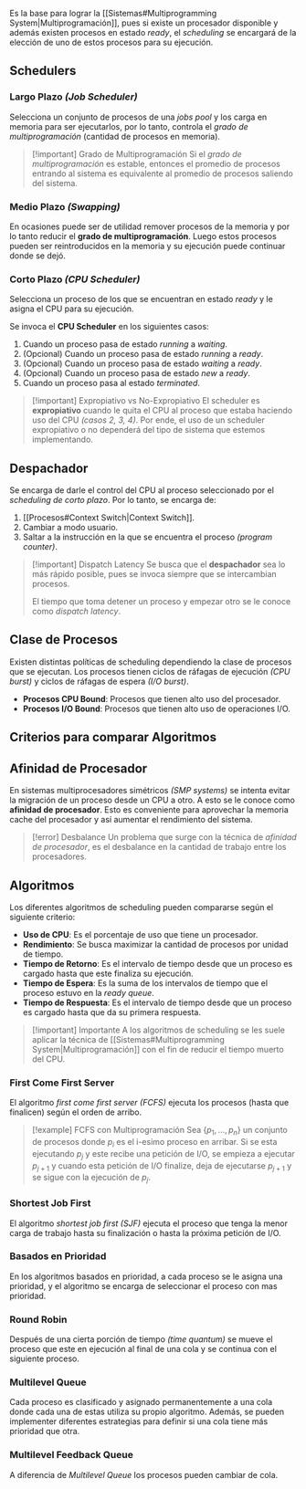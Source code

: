 Es la base para lograr la [[Sistemas#Multiprogramming System|Multiprogramación]], pues si existe un procesador disponible y además existen procesos en estado *ready*, el *scheduling* se encargará de la elección de uno de estos procesos para su ejecución.

## Schedulers
### Largo Plazo *(Job Scheduler)*
Selecciona un conjunto de procesos de una *jobs pool* y los carga en memoria para ser ejecutarlos, por lo tanto, controla el *grado de multiprogramación* (cantidad de procesos en memoria).

>[!important] Grado de Multiprogramación
>Si el *grado de multiprogramación* es estable, entonces el promedio de procesos entrando al sistema es equivalente al promedio de procesos saliendo del sistema.

### Medio Plazo *(Swapping)*
En ocasiones puede ser de utilidad remover procesos de la memoria y por lo tanto reducir el **grado de multiprogramación**. Luego estos procesos pueden ser reintroducidos en la memoria y su ejecución puede continuar donde se dejó.

### Corto Plazo *(CPU Scheduler)*
Selecciona un proceso de los que se encuentran en estado *ready* y le asigna el CPU para su ejecución.

Se invoca el **CPU Scheduler** en los siguientes casos:
1. Cuando un proceso pasa de estado *running* a *waiting*.
2. (Opcional) Cuando un proceso pasa de estado *running* a *ready*.
3. (Opcional) Cuando un proceso pasa de estado *waiting* a *ready*.
4. (Opcional) Cuando un proceso pasa de estado *new* a *ready*.
5. Cuando un proceso pasa al estado *terminated*.

>[!important] Expropiativo vs No-Expropiativo
>El scheduler es **expropiativo** cuando le quita el CPU al proceso que estaba haciendo uso del CPU *(casos 2, 3, 4)*. Por ende, el uso de un scheduler expropiativo o no dependerá del tipo de sistema que estemos implementando.

## Despachador
Se encarga de darle el control del CPU al proceso seleccionado por el *scheduling de corto plazo*.
Por lo tanto, se encarga de:
1. [[Procesos#Context Switch|Context Switch]].
2. Cambiar a modo usuario.
3. Saltar a la instrucción en la que se encuentra el proceso *(program counter)*.

>[!important] Dispatch Latency
>Se busca que el **despachador** sea lo más rápido posible, pues se invoca siempre que se intercambian procesos.
>
>El tiempo que toma detener un proceso y empezar otro se le conoce como *dispatch latency*.

## Clase de Procesos
Existen distintas políticas de scheduling dependiendo la clase de procesos que se ejecutan.
Los procesos tienen ciclos de ráfagas de ejecución *(CPU burst)* y ciclos de ráfagas de espera *(I/O burst)*.

- **Procesos CPU Bound**: Procesos que tienen alto uso del procesador.
- **Procesos I/O Bound**: Procesos que tienen alto uso de operaciones I/O.

## Criterios para comparar Algoritmos

## Afinidad de Procesador
En sistemas multiprocesadores simétricos *(SMP systems)* se intenta evitar la migración de un proceso desde un CPU a otro. A esto se le conoce como **afinidad de procesador**. Esto es conveniente para aprovechar la memoria cache del procesador y así aumentar el rendimiento del sistema.

>[!error] Desbalance
>Un problema que surge con la técnica de *afinidad de procesador*, es el desbalance en la cantidad de trabajo entre los procesadores.

## Algoritmos
Los diferentes algoritmos de scheduling pueden compararse según el siguiente criterio:
- **Uso de CPU**: Es el porcentaje de uso que tiene un procesador.
- **Rendimiento**: Se busca maximizar la cantidad de procesos por unidad de tiempo.
- **Tiempo de Retorno**: Es el intervalo de tiempo desde que un proceso es cargado hasta que este finaliza su ejecución.
- **Tiempo de Espera**: Es la suma de los intervalos de tiempo que el proceso estuvo en la *ready queue*.
- **Tiempo de Respuesta**: Es el intervalo de tiempo desde que un proceso es cargado hasta que da su primera respuesta.

>[!important] Importante
>A los algoritmos de scheduling se les suele aplicar la técnica de [[Sistemas#Multiprogramming System|Multiprogramación]] con el fin de reducir el tiempo muerto del CPU.

### First Come First Server
El algoritmo *first come first server (FCFS)* ejecuta los procesos (hasta que finalicen) según el orden de arribo.

>[!example] FCFS con Multiprogramación
>Sea $\{p_1,...,p_n\}$ un conjunto de procesos donde $p_i$ es el i-esimo proceso en arribar. Si se esta ejecutando $p_j$ y este recibe una petición de I/O, se empieza a ejecutar $p_{j+1}$ y cuando esta petición de I/O finalize, deja de ejecutarse $p_{j+1}$ y se sigue con la ejecución de $p_j$.

### Shortest Job First
El algoritmo *shortest job first (SJF)* ejecuta el proceso que tenga la menor carga de trabajo hasta su finalización o hasta la próxima petición de I/O.

### Basados en Prioridad
En los algoritmos basados en prioridad, a cada proceso se le asigna una prioridad, y el algoritmo se encarga de seleccionar el proceso con mas prioridad.

### Round Robin
Después de una cierta porción de tiempo *(time quantum)* se mueve el proceso que este en ejecución al final de una cola y se continua con el siguiente proceso.

### Multilevel Queue
Cada proceso es clasificado y asignado permanentemente a una cola donde cada una de estas utiliza su propio algoritmo. Además, se pueden implementer diferentes estrategias para definir si una cola tiene más prioridad que otra.

### Multilevel Feedback Queue
A diferencia de *Multilevel Queue* los procesos pueden cambiar de cola.
